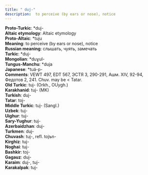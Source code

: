 ```yaml
---
title: " duj-"
description:  to perceive (by ears or nose), notice
---
```


<strong>Proto-Turkic</strong>:  *duj-<br>
<strong>Altaic etymology</strong>:  Altaic etymology<br>
<strong> Proto-Altaic</strong>:  *tuju<br>
<strong>Meaning</strong>:  to perceive (by ears or nose), notice<br>
<strong>Russian meaning</strong>:  слышать, чуять, замечать<br>
<strong>Turkic</strong>:  *duj-<br>
<strong>Mongolian</strong>:  *duɣul-<br>
<strong>Tungus-Manchu</strong>:  *duja<br>
<strong>Japanese</strong>:  *tuá-p-<br>
<strong>Comments</strong>:  VEWT 497, EDT 567, ЭСТЯ 3, 290-291, Ашм. XIV, 92-94, Федотов 2, 241. Chuv. may be < Tatar.<br>
<strong>Old Turkic</strong>:  tuj- (Orkh., OUygh.)<br>
<strong>Karakhanid</strong>:  tuj- (MK)<br>
<strong>Turkish</strong>:  duj-<br>
<strong>Tatar</strong>:  toj-<br>
<strong>Middle Turkic</strong>:  tuj- (Sangl.)<br>
<strong>Uzbek</strong>:  tuj-<br>
<strong>Uighur</strong>:  tuj-<br>
<strong>Sary-Yughur</strong>:  tuj-<br>
<strong>Azerbaidzhan</strong>:  duj-<br>
<strong>Turkmen</strong>:  duj-<br>
<strong>Chuvash</strong>:  tuj-, refl. tojъn-<br>
<strong>Kirghiz</strong>:  tuj-<br>
<strong>Noghai</strong>:  tuj-<br>
<strong>Bashkir</strong>:  toj-<br>
<strong>Gagauz</strong>:  duj-<br>
<strong>Karaim</strong>:  duj-, tuj-<br>
<strong>Karakalpak</strong>:  tuj-<br>


